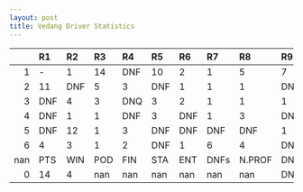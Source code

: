 ```yaml
---
layout: post 
title: Vedang Driver Statistics
--- 
```


|     | R1   | R2   | R3   | R4   | R5   | R6   | R7   | R8     | R9   | R10   | R11   | R12   | Points   | Pos   |
|----:|:-----|:-----|:-----|:-----|:-----|:-----|:-----|:-------|:-----|:------|:------|:------|:---------|:------|
|   1 | -    | 1    | 14   | DNF  | 10   | 2    | 1    | 5      | 7    | 9     | 11    | DNF   | nan      | nan   |
|   2 | 11   | DNF  | 5    | 3    | DNF  | 1    | 1    | 1      | DNF  | 7     | 2     | 8     | nan      | nan   |
|   3 | DNF  | 4    | 3    | DNQ  | 3    | 2    | 1    | 1      | 1    | DNF   | 1     | DNF   | 0.0      | 35.0  |
|   4 | DNF  | 1    | 1    | DNF  | 3    | DNF  | 1    | 3      | DNF  | 5     | 2     | 3     | nan      | nan   |
|   5 | DNF  | 12   | 1    | 3    | DNF  | DNF  | DNF  | DNF    | 1    | DNF   | 5     | DNF   | nan      | nan   |
|   6 | 4    | 3    | 1    | 2    | DNF  | 1    | 6    | 4      | DNF  | 6     | 13    | 14    | nan      | nan   |
| nan | PTS  | WIN  | POD  | FIN  | STA  | ENT  | DNFs | N.PROF | DNQ  | %FIN  | PPR   | BST   | CHA      | RNK   |
|   0 | 14   | 4    | nan  | nan  | nan  | nan  | nan  | nan    | DNF  | 11    | 8     | DNF   | DNF      | DNF   |